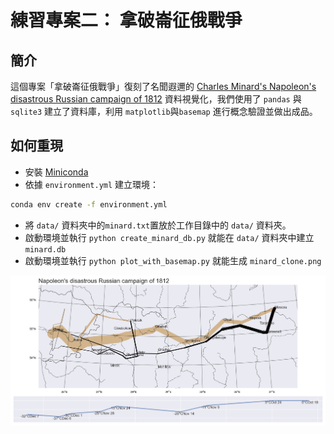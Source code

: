 # 練習專案二： 拿破崙征俄戰爭

## 簡介

這個專案「拿破崙征俄戰爭」復刻了名聞遐邇的 [Charles Minard's Napoleon's disastrous Russian campaign of 1812](https://en.wikipedia.org/wiki/Charles_Joseph_Minard#/media/File:Minard.png) 資料視覺化，我們使用了 `pandas` 與 `sqlite3` 建立了資料庫，利用 `matplotlib`與`basemap` 進行概念驗證並做出成品。

## 如何重現

- 安裝 [Miniconda](https://docs.anaconda.com/miniconda/)
- 依據 `environment.yml` 建立環境：
  
```bash
conda env create -f environment.yml
```

- 將 `data/` 資料夾中的`minard.txt`置放於工作目錄中的 `data/` 資料夾。
- 啟動環境並執行 `python create_minard_db.py` 就能在 `data/` 資料夾中建立 `minard.db`
- 啟動環境並執行 `python plot_with_basemap.py` 就能生成 `minard_clone.png`

![minard_clone](minard_clone.png)
